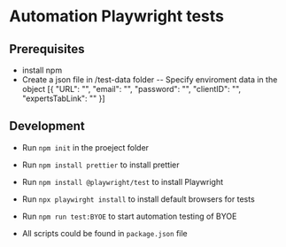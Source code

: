 #  Automation Playwright tests

## Prerequisites

- install npm
- Create a json file in /test-data folder 
-- Specify enviroment data in the object 
[{
    "URL": "",
    "email": "",
    "password": "",
    "clientID": "",
    "expertsTabLink": ""
  }]

## Development

- Run `npm init`  in the proeject folder
- Run `npm install prettier` to install prettier
- Run `npm install @playwright/test` to install Playwright
- Run `npx playwirght install` to install default browsers for tests

- Run `npm run test:BYOE` to start automation testing of BYOE
- All scripts could be found in `package.json` file

